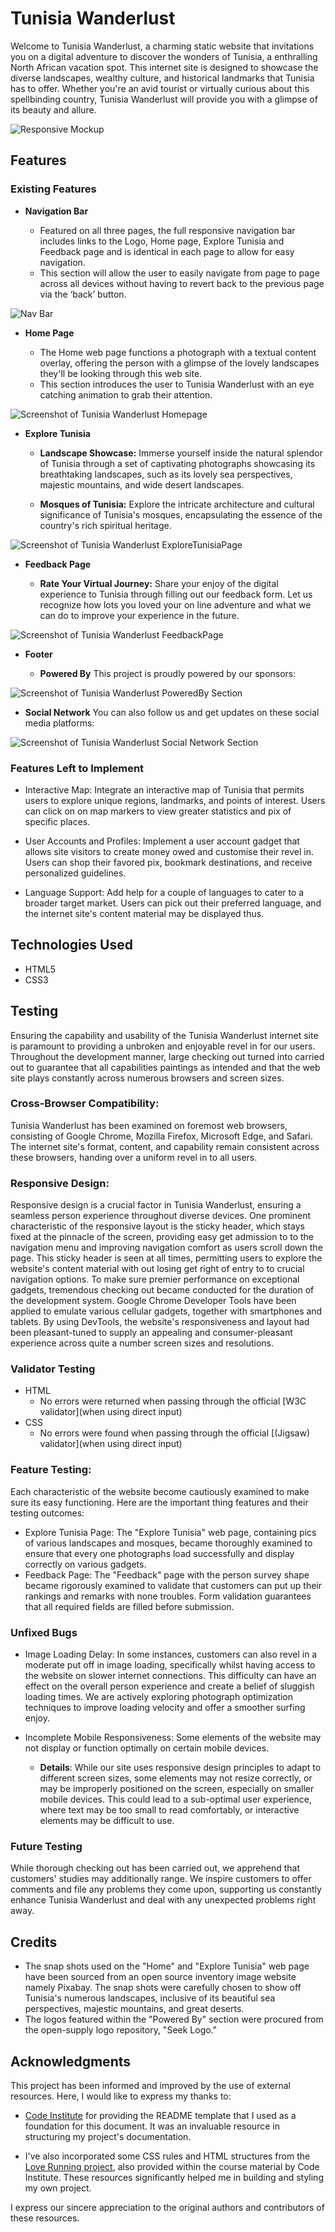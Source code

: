 # Tunisia Wanderlust

Welcome to Tunisia Wanderlust, a charming static website that invitations you on a digital adventure to discover the wonders of Tunisia, a enthralling North African vacation spot. This internet site is designed to showcase the diverse landscapes, wealthy culture, and historical landmarks that Tunisia has to offer. Whether you're an avid tourist or virtually curious about this spellbinding country, Tunisia Wanderlust will provide you with a glimpse of its beauty and allure.

![Responsive Mockup](media/mockup.png)

## Features

### Existing Features

- __Navigation Bar__

  - Featured on all three pages, the full responsive navigation bar includes links to the Logo, Home page, Explore Tunisia and Feedback page and is identical in each page to allow for easy navigation.
  - This section will allow the user to easily navigate from page to page across all devices without having to revert back to the previous page via the ‘back’ button. 

![Nav Bar](media/nav-bar.png)

- __Home Page__

  - The Home web page functions a photograph with a textual content overlay, offering the person with a glimpse of the lovely landscapes they'll be looking through this web site.
  - This section introduces the user to Tunisia Wanderlust with an eye catching animation to grab their attention.

![Screenshot of Tunisia Wanderlust Homepage](media/home-page.png)

- __Explore Tunisia__

  - **Landscape Showcase:** Immerse yourself inside the natural splendor of Tunisia through a set of captivating photographs showcasing its breathtaking landscapes, such as its lovely sea perspectives, majestic mountains, and wide desert landscapes.

  - **Mosques of Tunisia:** Explore the intricate architecture and cultural significance of Tunisia's mosques, encapsulating the essence of the country's rich spiritual heritage.

![Screenshot of Tunisia Wanderlust ExploreTunisiaPage ](media/explore-tunisia-page.png)

- __Feedback Page__

  - **Rate Your Virtual Journey:** Share your enjoy of the digital experience to Tunisia through filling out our feedback form. Let us recognize how lots you loved your on line adventure and what we can do to improve your experience in the future.

![Screenshot of Tunisia Wanderlust FeedbackPage ](media/feedback-page.png)

- __Footer__

  - **Powered By** This project is proudly powered by our sponsors:

![Screenshot of Tunisia Wanderlust PoweredBy Section ](media/powered-by-section.png)

  - **Social Network** You can also follow us and get updates on these social media platforms:

![Screenshot of Tunisia Wanderlust Social Network Section](media/social-network-section.png)

### Features Left to Implement
- Interactive Map: Integrate an interactive map of Tunisia that permits users to explore unique regions, landmarks, and points of interest. Users can click on on map markers to view greater statistics and pix of specific places.

- User Accounts and Profiles: Implement a user account gadget that allows site visitors to create money owed and customise their revel in. Users can shop their favored pix, bookmark destinations, and receive personalized guidelines.

- Language Support: Add help for a couple of languages to cater to a broader target market. Users can pick out their preferred language, and the internet site's content material may be displayed thus.

## Technologies Used

- HTML5
- CSS3

## Testing

Ensuring the capability and usability of the Tunisia Wanderlust internet site is paramount to providing a unbroken and enjoyable revel in for our users. Throughout the development manner, large checking out turned into carried out to guarantee that all capabilities paintings as intended and that the web site plays constantly across numerous browsers and screen sizes.

### Cross-Browser Compatibility:
Tunisia Wanderlust has been examined on foremost web browsers, consisting of Google Chrome, Mozilla Firefox, Microsoft Edge, and Safari. The internet site's format, content, and capability remain consistent across these browsers, handing over a uniform revel in to all users.


### Responsive Design:
Responsive design is a crucial factor in Tunisia Wanderlust, ensuring a seamless person experience throughout diverse devices. One prominent characteristic of the responsive layout is the sticky header, which stays fixed at the pinnacle of the screen, providing easy get admission to to the navigation menu and improving navigation comfort as users scroll down the page. This sticky header is seen at all times, permitting users to explore the website's content material with out losing get right of entry to to crucial navigation options. To make sure premier performance on exceptional gadgets, tremendous checking out became conducted for the duration of the development system. Google Chrome Developer Tools have been applied to emulate various cellular gadgets, together with smartphones and tablets. By using DevTools, the website's responsiveness and layout had been pleasant-tuned to supply an appealing and consumer-pleasant experience across quite a number screen sizes and resolutions.

### Validator Testing 

- HTML
  - No errors were returned when passing through the official [W3C validator](when using direct input)
- CSS
  - No errors were found when passing through the official [(Jigsaw) validator](when using direct input)

### Feature Testing:
Each characteristic of the website become cautiously examined to make sure its easy functioning. Here are the important thing features and their testing outcomes:
*  Explore Tunisia Page: The "Explore Tunisia" web page, containing pics of various landscapes and mosques, became thoroughly examined to ensure that every one photographs load successfully and display correctly on various gadgets.
* Feedback Page: The "Feedback" page with the person survey shape became rigorously examined to validate that customers can put up their rankings and remarks with none troubles. Form validation guarantees that all required fields are filled before submission.

### Unfixed Bugs
- Image Loading Delay: In some instances, customers can also revel in a moderate put off in image loading, specifically whilst having access to the website on slower internet connections. This difficulty can have an effect on the overall person experience and create a belief of sluggish loading times. We are actively exploring photograph optimization techniques to improve loading velocity and offer a smoother surfing enjoy.

- Incomplete Mobile Responsiveness: Some elements of the website may not display or function optimally on certain mobile devices.
   - **Details**: While our site uses responsive design principles to adapt to different screen sizes, some elements may not resize correctly, or may be improperly positioned on the screen, especially on smaller mobile devices. This could lead to a sub-optimal user experience, where text may be too small to read comfortably, or interactive elements may be difficult to use.

### Future Testing
While thorough checking out has been carried out, we apprehend that customers' studies may additionally range. We inspire customers to offer comments and file any problems they come upon, supporting us constantly enhance Tunisia Wanderlust and deal with any unexpected problems right away.

## Credits
- The snap shots used on the "Home" and "Explore Tunisia" web page have been sourced from an open source inventory image website namely Pixabay. The snap shots were carefully chosen to show off Tunisia's numerous landscapes, inclusive of its beautiful sea perspectives, majestic mountains, and great deserts.
- The logos featured within the "Powered By" section were procured from the open-supply logo repository, "Seek Logo."

## Acknowledgments

This project has been informed and improved by the use of external resources. Here, I would like to express my thanks to:

- [Code Institute](https://codeinstitute.net/global/) for providing the README template that I used as a foundation for this document. It was an invaluable resource in structuring my project's documentation.
  
- I've also incorporated some CSS rules and HTML structures from the [Love Running project](https://github.com/aousdev/love-running), also provided within the course material by Code Institute. These resources significantly helped me in building and styling my own project.

I express our sincere appreciation to the original authors and contributors of these resources.
